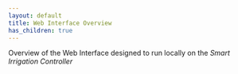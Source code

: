 ```yaml
---
layout: default
title: Web Interface Overview
has_children: true
---
```


Overview of the Web Interface designed to run locally on the *Smart Irrigation Controller*